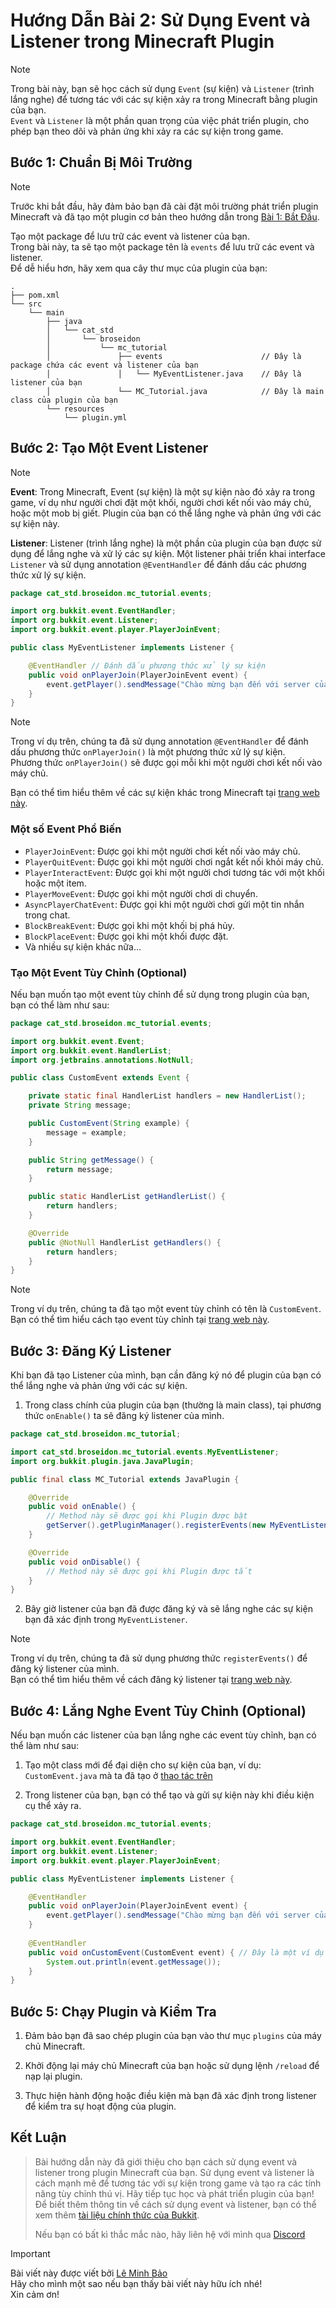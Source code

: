 # Hướng Dẫn Bài 2: Sử Dụng Event và Listener trong Minecraft Plugin

> [!NOTE]
> Trong bài này, bạn sẽ học cách sử dụng `Event` (sự kiện) và `Listener` (trình lắng nghe) để tương tác với các sự kiện xảy ra trong Minecraft bằng plugin của bạn. <br> 
> `Event` và `Listener` là một phần quan trọng của việc phát triển plugin, cho phép bạn theo dõi và phản ứng khi xảy ra các sự kiện trong game.

## Bước 1: Chuẩn Bị Môi Trường

> [!NOTE]
> Trước khi bắt đầu, hãy đảm bảo bạn đã cài đặt môi trường phát triển plugin Minecraft và đã tạo một plugin cơ bản theo hướng dẫn trong [Bài 1: Bắt Đầu](https://github.com/leminhbao308/MC-Tutorial/tree/01-create-project).

Tạo một package để lưu trữ các event và listener của bạn. <br> 
Trong bài này, ta sẽ tạo một package tên là `events` để lưu trữ các event và listener. <br>
Để dễ hiểu hơn, hãy xem qua cây thư mục của plugin của bạn:

```
.
├── pom.xml
└── src
    └── main
        ├── java
        │   └── cat_std
        │       └── broseidon
        │           └── mc_tutorial
        │               ├── events                      // Đây là package chứa các event và listener của bạn
        │               │   └── MyEventListener.java    // Đây là listener của bạn
        │               └── MC_Tutorial.java            // Đây là main class của plugin của bạn
        └── resources
            └── plugin.yml
```

## Bước 2: Tạo Một Event Listener

> [!NOTE]
> **Event**: Trong Minecraft, Event (sự kiện) là một sự kiện nào đó xảy ra trong game, ví dụ như người chơi đặt một khối, người chơi kết nối vào máy chủ, hoặc một mob bị giết. Plugin của bạn có thể lắng nghe và phản ứng với các sự kiện này.
>
>**Listener**: Listener (trình lắng nghe) là một phần của plugin của bạn được sử dụng để lắng nghe và xử lý các sự kiện. Một listener phải triển khai interface `Listener` và sử dụng annotation `@EventHandler` để đánh dấu các phương thức xử lý sự kiện.

```java
package cat_std.broseidon.mc_tutorial.events;

import org.bukkit.event.EventHandler;
import org.bukkit.event.Listener;
import org.bukkit.event.player.PlayerJoinEvent;

public class MyEventListener implements Listener {

    @EventHandler // Đánh dấu phương thức xử lý sự kiện
    public void onPlayerJoin(PlayerJoinEvent event) {
        event.getPlayer().sendMessage("Chào mừng bạn đến với server của Broseidon!"); // Gửi tin nhắn đến người chơi khi họ vào server
    }
}

```

> [!NOTE]
> Trong ví dụ trên, chúng ta đã sử dụng annotation `@EventHandler` để đánh dấu phương thức `onPlayerJoin()` là một phương thức xử lý sự kiện. <br>
> Phương thức `onPlayerJoin()` sẽ được gọi mỗi khi một người chơi kết nối vào máy chủ.
> 
> Bạn có thể tìm hiểu thêm về các sự kiện khác trong Minecraft tại [trang web này](https://bukkit.gamepedia.com/Event_API_Reference).

### Một số Event Phổ Biến

- `PlayerJoinEvent`: Được gọi khi một người chơi kết nối vào máy chủ.
- `PlayerQuitEvent`: Được gọi khi một người chơi ngắt kết nối khỏi máy chủ.
- `PlayerInteractEvent`: Được gọi khi một người chơi tương tác với một khối hoặc một item.
- `PlayerMoveEvent`: Được gọi khi một người chơi di chuyển.
- `AsyncPlayerChatEvent`: Được gọi khi một người chơi gửi một tin nhắn trong chat.
- `BlockBreakEvent`: Được gọi khi một khối bị phá hủy.
- `BlockPlaceEvent`: Được gọi khi một khối được đặt.
- Và nhiều sự kiện khác nữa...

### Tạo Một Event Tùy Chỉnh (Optional)

Nếu bạn muốn tạo một event tùy chỉnh để sử dụng trong plugin của bạn, bạn có thể làm như sau:

```java
package cat_std.broseidon.mc_tutorial.events;

import org.bukkit.event.Event;
import org.bukkit.event.HandlerList;
import org.jetbrains.annotations.NotNull;

public class CustomEvent extends Event {

    private static final HandlerList handlers = new HandlerList();
    private String message;

    public CustomEvent(String example) {
        message = example;
    }

    public String getMessage() {
        return message;
    }

    public static HandlerList getHandlerList() {
        return handlers;
    }

    @Override
    public @NotNull HandlerList getHandlers() {
        return handlers;
    }
}
```

> [!NOTE]
> Trong ví dụ trên, chúng ta đã tạo một event tùy chỉnh có tên là `CustomEvent`. <br>
> Bạn có thể tìm hiểu cách tạo event tùy chỉnh tại [trang web này](https://bukkit.gamepedia.com/Event_API_Reference#Creating_Custom_Events).

## Bước 3: Đăng Ký Listener

Khi bạn đã tạo Listener của mình, bạn cần đăng ký nó để plugin của bạn có thể lắng nghe và phản ứng với các sự kiện.

1. Trong class chính của plugin của bạn (thường là main class), tại phương thức `onEnable()` ta sẽ đăng ký listener của mình.

```java
package cat_std.broseidon.mc_tutorial;

import cat_std.broseidon.mc_tutorial.events.MyEventListener;
import org.bukkit.plugin.java.JavaPlugin;

public final class MC_Tutorial extends JavaPlugin {

    @Override
    public void onEnable() {
        // Method này sẽ được gọi khi Plugin được bật
        getServer().getPluginManager().registerEvents(new MyEventListener(), this); // Đăng ký listener
    }

    @Override
    public void onDisable() {
        // Method này sẽ được gọi khi Plugin được tắt
    }
}

```

2. Bây giờ listener của bạn đã được đăng ký và sẽ lắng nghe các sự kiện bạn đã xác định trong `MyEventListener`.

> [!NOTE]
> Trong ví dụ trên, chúng ta đã sử dụng phương thức `registerEvents()` để đăng ký listener của mình. <br>
> Bạn có thể tìm hiểu thêm về cách đăng ký listener tại [trang web này](https://bukkit.gamepedia.com/Event_API_Reference#Registering_Events).

## Bước 4: Lắng Nghe Event Tùy Chỉnh (Optional)

Nếu bạn muốn các listener của bạn lắng nghe các event tùy chỉnh, bạn có thể làm như sau:

1. Tạo một class mới để đại diện cho sự kiện của bạn, ví dụ: `CustomEvent.java` mà ta đã tạo ở [thao tác trên](#tạo-một-event-tùy-chỉnh-optional)

2. Trong listener của bạn, bạn có thể tạo và gửi sự kiện này khi điều kiện cụ thể xảy ra.

```java
package cat_std.broseidon.mc_tutorial.events;

import org.bukkit.event.EventHandler;
import org.bukkit.event.Listener;
import org.bukkit.event.player.PlayerJoinEvent;

public class MyEventListener implements Listener {

    @EventHandler
    public void onPlayerJoin(PlayerJoinEvent event) {
        event.getPlayer().sendMessage("Chào mừng bạn đến với server của Broseidon!"); // Gửi tin nhắn đến người chơi khi họ vào server
    }
    
    @EventHandler
    public void onCustomEvent(CustomEvent event) { // Đây là một ví dụ về việc sử dụng Custom Event
        System.out.println(event.getMessage());
    }
}
```

## Bước 5: Chạy Plugin và Kiểm Tra

1. Đảm bảo bạn đã sao chép plugin của bạn vào thư mục `plugins` của máy chủ Minecraft.

2. Khởi động lại máy chủ Minecraft của bạn hoặc sử dụng lệnh `/reload` để nạp lại plugin.

3. Thực hiện hành động hoặc điều kiện mà bạn đã xác định trong listener để kiểm tra sự hoạt động của plugin.

## Kết Luận

> Bài hướng dẫn này đã giới thiệu cho bạn cách sử dụng event và listener trong plugin Minecraft của bạn. Sử dụng event và listener là cách mạnh mẽ để tương tác với sự kiện trong game và tạo ra các tính năng tùy chỉnh thú vị. Hãy tiếp tục học và phát triển plugin của bạn! Để biết thêm thông tin về cách sử dụng event và listener, bạn có thể xem thêm [tài liệu chính thức của Bukkit](https://bukkit.gamepedia.com/Event_API_Reference). <br>
> 
> Nếu bạn có bất kì thắc mắc nào, hãy liên hệ với mình qua [Discord](https://discord.com/users/873024375685775361)

> [!IMPORTANT]  
> Bài viết này được viết bởi [Lê Minh Bảo]() <br>
> Hãy cho mình một sao nếu bạn thấy bài viết này hữu ích nhé! <br>
> Xin cảm ơn!
